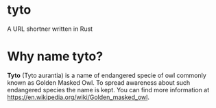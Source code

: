 # tyto
A URL shortner written in Rust

# Why name tyto?
**Tyto** (Tyto aurantia) is a name of endangered specie of owl commonly known as Golden Masked Owl. To spread awareness about such endangered species the name is kept. You can find more information at https://en.wikipedia.org/wiki/Golden_masked_owl.
